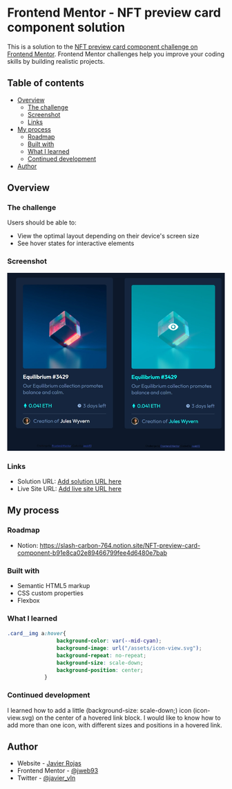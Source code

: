 # Frontend Mentor - NFT preview card component solution

This is a solution to the [NFT preview card component challenge on Frontend Mentor](https://www.frontendmentor.io/challenges/nft-preview-card-component-SbdUL_w0U). Frontend Mentor challenges help you improve your coding skills by building realistic projects. 

## Table of contents

- [Overview](#overview)
  - [The challenge](#the-challenge)
  - [Screenshot](#screenshot)
  - [Links](#links)
- [My process](#my-process)
  - [Roadmap](#roadmap)
  - [Built with](#built-with)
  - [What I learned](#what-i-learned)
  - [Continued development](#continued-development)
- [Author](#author)

## Overview

### The challenge

Users should be able to:

- View the optimal layout depending on their device's screen size
- See hover states for interactive elements

### Screenshot

![](./screenshot.jpg)

### Links

- Solution URL: [Add solution URL here](hhttps://github.com/jweb93/nft-preview-card-component-main)
- Live Site URL: [Add live site URL here](https://jweb93.github.io/nft-preview-card-component-main/)

## My process

### Roadmap

- Notion: https://slash-carbon-764.notion.site/NFT-preview-card-component-b91e8ca02e89466799fee4d6480e7bab

### Built with

- Semantic HTML5 markup
- CSS custom properties
- Flexbox

### What I learned

```css
.card__img a:hover{
                background-color: var(--mid-cyan);
                background-image: url("/assets/icon-view.svg");
                background-repeat: no-repeat;
                background-size: scale-down;
                background-position: center;
            }
```

### Continued development

I learned how to add a little (background-size: scale-down;) icon (icon-view.svg) on the center of a hovered link block. I would like to know how to add more than one icon, with different sizes and positions in a hovered link.

## Author

- Website - [Javier Rojas](https://jweb93.github.io/)
- Frontend Mentor - [@jweb93](https://www.frontendmentor.io/profile/jweb93)
- Twitter - [@javier_vln](https://twitter.com/javier_vln)


